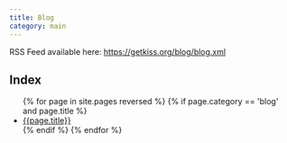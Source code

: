 ```yaml
---
title: Blog
category: main
---
```


RSS Feed available here: <https://getkiss.org/blog/blog.xml>

## Index

<ul>
{% for page in site.pages reversed %}
{% if page.category == 'blog' and page.title %}
<li>
<a href="{{page.url}}">{{page.title}}</a>
</li>
{% endif %}
{% endfor %}
</ul>
